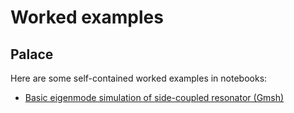 # Worked examples

## Palace

Here are some self-contained worked examples in notebooks:

- [Basic eigenmode simulation of side-coupled resonator (Gmsh)](Palace_Eigenmode_Res_Gmsh.ipynb)
